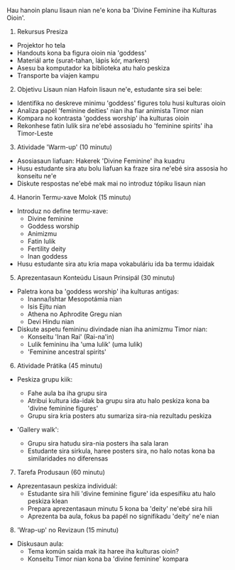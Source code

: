 Hau hanoin planu lisaun nian ne'e kona ba 'Divine Feminine iha Kulturas Oioin'.

1. Rekursus Presiza
- Projektor ho tela
- Handouts kona ba figura oioin nia 'goddess'
- Materiál arte (surat-tahan, lápis kór, markers)
- Asesu ba komputador ka biblioteka atu halo peskiza
- Transporte ba viajen kampu

2. Objetivu Lisaun nian
Hafoin lisaun ne'e, estudante sira sei bele:
- Identifika no deskreve minimu 'goddess' figures tolu husi kulturas oioin
- Analiza papél 'feminine deities' nian iha fiar animista Timor nian
- Kompara no kontrasta 'goddess worship' iha kulturas oioin
- Rekonhese fatin lulik sira ne'ebé assosiadu ho 'feminine spirits' iha Timor-Leste

3. Atividade 'Warm-up' (10 minutu)
- Asosiasaun liafuan: Hakerek 'Divine Feminine' iha kuadru
- Husu estudante sira atu bolu liafuan ka fraze sira ne'ebé sira assosia ho konseitu ne'e
- Diskute respostas ne'ebé mak mai no introduz tópiku lisaun nian

4. Hanorin Termu-xave Molok (15 minutu)
- Introduz no define termu-xave:
  * Divine feminine
  * Goddess worship
  * Animizmu
  * Fatin lulik
  * Fertility deity
  * Inan goddess
- Husu estudante sira atu kria mapa vokabuláriu ida ba termu idaidak

5. Aprezentasaun Konteúdu Lisaun Prinsipál (30 minutu)
- Paletra kona ba 'goddess worship' iha kulturas antigas:
  * Inanna/Ishtar Mesopotámia nian
  * Isis Ejitu nian
  * Athena no Aphrodite Gregu nian
  * Devi Hindu nian
- Diskute aspetu femininu divindade nian iha animizmu Timor nian:
  * Konseitu 'Inan Rai' (Rai-na'in)
  * Lulik femininu iha 'uma lulik' (uma lulik)
  * 'Feminine ancestral spirits'

6. Atividade Prátika (45 minutu)
- Peskiza grupu kiik:
  * Fahe aula ba iha grupu sira
  * Atribui kultura ida-idak ba grupu sira atu halo peskiza kona ba 'divine feminine figures'
  * Grupu sira kria posters atu sumariza sira-nia rezultadu peskiza

- 'Gallery walk':
  * Grupu sira hatudu sira-nia posters iha sala laran
  * Estudante sira sirkula, haree posters sira, no halo notas kona ba similaridades no diferensas

7. Tarefa Produsaun (60 minutu)
- Aprezentasaun peskiza individuál:
  * Estudante sira hili 'divine feminine figure' ida espesífiku atu halo peskiza klean
  * Prepara aprezentasaun minutu 5 kona ba 'deity' ne'ebé sira hili
  * Aprezenta ba aula, fokus ba papél no signifikadu 'deity' ne'e nian

8. 'Wrap-up' no Revizaun (15 minutu)
- Diskusaun aula:
  * Tema komún saida mak ita haree iha kulturas oioin?
  * Konseitu Timor nian kona ba 'divine feminine' kompara